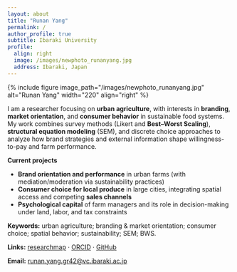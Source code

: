 ```yaml
---
layout: about
title: "Runan Yang"
permalink: /
author_profile: true
subtitle: Ibaraki University
profile:
  align: right
  image: /images/newphoto_runanyang.jpg
  address: Ibaraki, Japan
---
```


{% include figure image_path="/images/newphoto_runanyang.jpg" alt="Runan Yang" width="220" align="right" %}

I am a researcher focusing on **urban agriculture**, with interests in **branding**, **market orientation**, and **consumer behavior** in sustainable food systems. My work combines survey methods (Likert and **Best–Worst Scaling**), **structural equation modeling** (SEM), and discrete choice approaches to analyze how brand strategies and external information shape willingness-to-pay and farm performance.

**Current projects**
- **Brand orientation and performance** in urban farms (with mediation/moderation via sustainability practices)  
- **Consumer choice for local produce** in large cities, integrating spatial access and competing **sales channels**  
- **Psychological capital** of farm managers and its role in decision-making under land, labor, and tax constraints

**Keywords:** urban agriculture; branding & market orientation; consumer choice; spatial behavior; sustainability; SEM; BWS.

**Links:** [researchmap](https://researchmap.jp/runan-yang) · [ORCID](https://orcid.org/0000-0002-8081-8923) · [GitHub](https://github.com/yangrunan-ibaraki-noukei)

**Email:** runan.yang.gr42@vc.ibaraki.ac.jp
